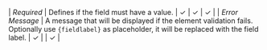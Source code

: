 | _Required_ | Defines if the field must have a value. | &#x2713; | &#x2713; | &#x2713; |
| _Error Message_ | A message that will be displayed if the element validation fails. Optionally use `{fieldlabel}` as placeholder, it will be replaced with the field label. | &#x2713; | | &#x2713; |
